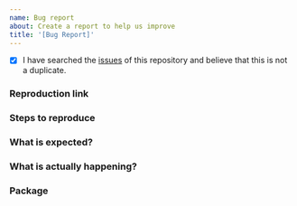 ```yaml
---
name: Bug report
about: Create a report to help us improve
title: '[Bug Report]'
---
```


- [x] I have searched the [issues](https://github.com/pindjs/designable/issues) of this repository and believe that this is not a duplicate.

### Reproduction link

### Steps to reproduce

### What is expected?

### What is actually happening?

### Package
